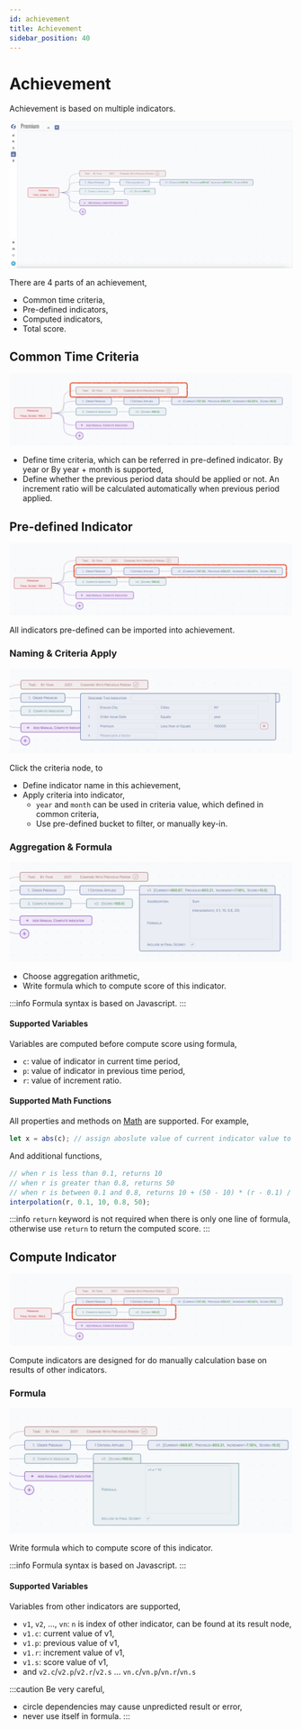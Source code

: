 ```yaml
---
id: achievement
title: Achievement  
sidebar_position: 40
---
```


# Achievement

Achievement is based on multiple indicators.

![Achievement](images/achievement.png)

There are 4 parts of an achievement,

- Common time criteria,
- Pre-defined indicators,
- Computed indicators,
- Total score.

## Common Time Criteria

![Common Criteria](images/achievement-common-criteria.png)

- Define time criteria, which can be referred in pre-defined indicator. By year or By year + month is supported,
- Define whether the previous period data should be applied or not. An increment ratio will be calculated automatically when previous period
  applied.

## Pre-defined Indicator

![Pre-defined Indicator](images/achievement-predefined-indicator.png)

All indicators pre-defined can be imported into achievement.

### Naming & Criteria Apply

![Pre-defined Indicator 2](images/achievement-predefined-indicator-2.png)

Click the criteria node, to

- Define indicator name in this achievement,
- Apply criteria into indicator,
	- `year` and `month` can be used in criteria value, which defined in common criteria,
	- Use pre-defined bucket to filter, or manually key-in.

### Aggregation & Formula

![Pre-defined Indicator 3](images/achievement-predefined-indicator-3.png)

- Choose aggregation arithmetic,
- Write formula which to compute score of this indicator.

:::info
Formula syntax is based on Javascript.
:::

#### Supported Variables

Variables are computed before compute score using formula,

- `c`: value of indicator in current time period,
- `p`: value of indicator in previous time period,
- `r`: value of increment ratio.

#### Supported Math Functions

All properties and methods on [Math](https://developer.mozilla.org/en-US/docs/Web/JavaScript/Reference/Global_Objects/Math) are supported.
For example,

```javascript
let x = abs(c); // assign aboslute value of current indicator value to variable x
```

And additional functions,

```javascript
// when r is less than 0.1, returns 10
// when r is greater than 0.8, returns 50
// when r is between 0.1 and 0.8, returns 10 + (50 - 10) * (r - 0.1) / (0.8 - 0.1)
interpolation(r, 0.1, 10, 0.8, 50); 
```

:::info
`return` keyword is not required when there is only one line of formula, otherwise use `return` to return the computed score.
:::

## Compute Indicator

![Compute Indicator](images/achievement-compute-indicator.png)

Compute indicators are designed for do manually calculation base on results of other indicators.

### Formula

![Compute Indicator 2](images/achievement-compute-indicator-2.png)

Write formula which to compute score of this indicator.

:::info
Formula syntax is based on Javascript.
:::

#### Supported Variables

Variables from other indicators are supported,

- `v1`, `v2`, ..., `vn`: `n` is index of other indicator, can be found at its result node,
- `v1.c`: current value of v1,
- `v1.p`: previous value of v1,
- `v1.r`: increment value of v1,
- `v1.s`: score value of v1,
- and `v2.c`/`v2.p`/`v2.r`/`v2.s` ... `vn.c`/`vn.p`/`vn.r`/`vn.s`

:::caution
Be very careful,

- circle dependencies may cause unpredicted result or error,
- never use itself in formula.
  :::

